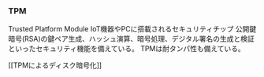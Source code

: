 ### TPM
Trusted Platform Module
IoT機器やPCに搭載されるセキュリティチップ
公開鍵暗号(RSA)の鍵ペア生成、ハッシュ演算、暗号処理、デジタル署名の生成と検証といったセキュリティ機能を備えている。
TPMは耐タンパ性も備えている。

[[TPMによるディスク暗号化]]